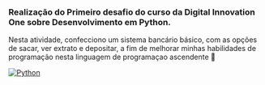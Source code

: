 ### Realização do Primeiro desafio do curso da Digital Innovation One sobre Desenvolvimento em Python. 

Nesta atividade, confecciono um sistema bancário básico, com as opções de sacar, ver extrato e depositar, a fim de melhorar minhas habilidades de programação nesta linguagem
de programaçao ascendente 🎈


[![Python](https://img.shields.io/badge/Python-3776AB?style=for-the-badge&logo=python&logoColor=white)]()
